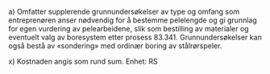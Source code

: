 a) Omfatter supplerende grunnundersøkelser av type og omfang som entreprenøren anser nødvendig for å bestemme pelelengde og gi grunnlag for egen vurdering av pelearbeidene, slik som bestilling av materialer og eventuelt valg av boresystem etter prosess 83.341. Grunnundersøkelser kan også bestå av «sondering» med ordinær boring av stålrørspeler.

x) Kostnaden angis som rund sum. Enhet: RS

